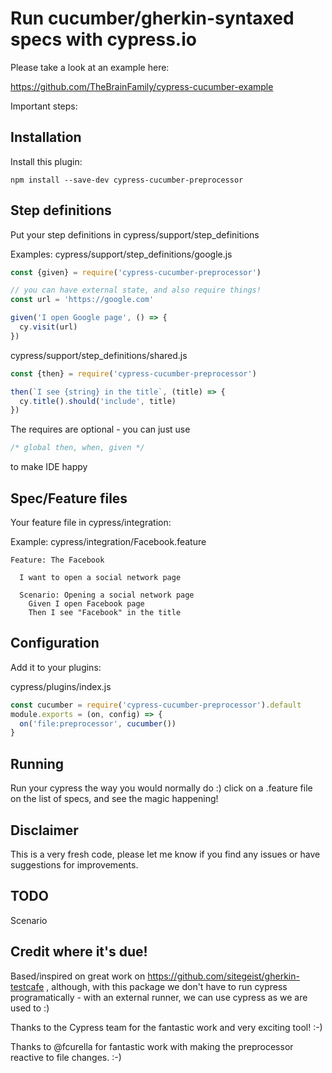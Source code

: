 # Run cucumber/gherkin-syntaxed specs with cypress.io

Please take a look at an example here:

https://github.com/TheBrainFamily/cypress-cucumber-example


Important steps:

## Installation
Install this plugin:

```shell
npm install --save-dev cypress-cucumber-preprocessor
```

## Step definitions

Put your step definitions in cypress/support/step_definitions

Examples:
cypress/support/step_definitions/google.js
```javascript
const {given} = require('cypress-cucumber-preprocessor')

// you can have external state, and also require things!
const url = 'https://google.com'

given('I open Google page', () => {
  cy.visit(url)
})
```

cypress/support/step_definitions/shared.js
```javascript
const {then} = require('cypress-cucumber-preprocessor')

then(`I see {string} in the title`, (title) => {
  cy.title().should('include', title)
})
```

The requires are optional - you can just use 
```javascript
/* global then, when, given */
```
to make IDE happy

## Spec/Feature files
Your feature file in cypress/integration:

Example: cypress/integration/Facebook.feature
```gherkin
Feature: The Facebook

  I want to open a social network page

  Scenario: Opening a social network page
    Given I open Facebook page
    Then I see "Facebook" in the title
```

## Configuration
Add it to your plugins:

cypress/plugins/index.js
```javascript
const cucumber = require('cypress-cucumber-preprocessor').default
module.exports = (on, config) => {
  on('file:preprocessor', cucumber())
}
```

## Running

Run your cypress the way you would normally do :) click on a .feature file on the list of specs, and see the magic happening!

## Disclaimer

This is a very fresh code, please let me know if you find any issues or have suggestions for improvements.

## TODO

Scenario

## Credit where it's due!

Based/inspired on great work on https://github.com/sitegeist/gherkin-testcafe , although, with this package we don't have to run cypress programatically - with an external runner, we can use cypress as we are used to :) 

Thanks to the Cypress team for the fantastic work and very exciting tool! :-)

Thanks to @fcurella for fantastic work with making the preprocessor reactive to file changes. :-)
